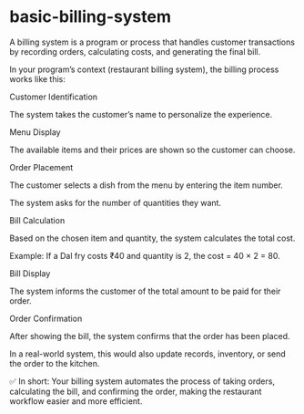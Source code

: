 # basic-billing-system
A billing system is a program or process that handles customer transactions by recording orders, calculating costs, and generating the final bill.

In your program’s context (restaurant billing system), the billing process works like this:

Customer Identification

The system takes the customer’s name to personalize the experience.

Menu Display

The available items and their prices are shown so the customer can choose.

Order Placement

The customer selects a dish from the menu by entering the item number.

The system asks for the number of quantities they want.

Bill Calculation

Based on the chosen item and quantity, the system calculates the total cost.

Example: If a Dal fry costs ₹40 and quantity is 2, the cost = 40 × 2 = 80.

Bill Display

The system informs the customer of the total amount to be paid for their order.

Order Confirmation

After showing the bill, the system confirms that the order has been placed.

In a real-world system, this would also update records, inventory, or send the order to the kitchen.

✅ In short:
Your billing system automates the process of taking orders, calculating the bill, and confirming the order, making the restaurant workflow easier and more efficient.
